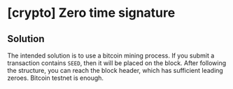 # [crypto] Zero time signature

## Solution

The intended solution is to use a bitcoin mining process. If you submit a transaction contains `SEED`, then it will be placed on the block. After following the structure, you can reach the block header, which has sufficient leading zeroes. Bitcoin testnet is enough.